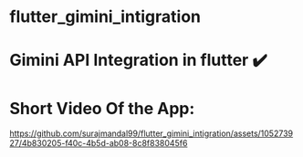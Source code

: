 # flutter_gimini_intigration

# Gimini API Integration in flutter ✔️

# Short Video Of the App:




https://github.com/surajmandal99/flutter_gimini_intigration/assets/105273927/4b830205-f40c-4b5d-ab08-8c8f838045f6

